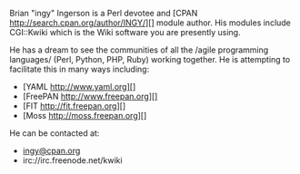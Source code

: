 Brian "ingy" Ingerson is a Perl devotee and [CPAN http://search.cpan.org/author/INGY/][] module author. His modules include CGI::Kwiki which is the Wiki software you are presently using.

He has a dream to see the communities of all the /agile programming languages/ (Perl, Python, PHP, Ruby) working together. He is attempting to facilitate this in many ways including:

* [YAML http://www.yaml.org][]
* [FreePAN http://www.freepan.org][]
* [FIT http://fit.freepan.org][]
* [Moss http://moss.freepan.org][]

He can be contacted at:

* ingy@cpan.org
* irc://irc.freenode.net/kwiki
